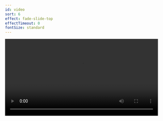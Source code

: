 ```yaml
---
id: video
sort: 6
effect: fade-slide-top
effectTimeout: 0
fontSize: standard
---
```

<video width=100% controls>
  <source src="/assets/dispenser-demo-low-bitrate.mp4" type="video/mp4">
  <p>Your browser does not support this type of video, please visit youtube</p>
</video>